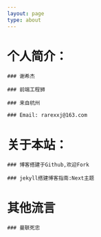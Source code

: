 ```yaml
---
layout: page
type: about
---
```


# 个人简介：

    ### 谢希杰

    ### 前端工程狮

    ### 来自杭州

    ### Email: rarexxj@163.com

# 关于本站：

    ### 博客搭建于Github,欢迎Fork

    ### jekyll搭建博客指南:Next主题

# 其他流言
    
    ### 曼联死忠

  
<img class="lazy" data-original="../assets/img/images/photo/photo1.jpg"  />  

<script>
$('.lazy).lazyload();
</script>
